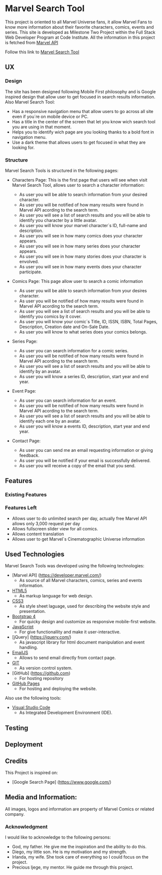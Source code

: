 # Marvel Search Tool

This project is oriented to all Marvel Universe fans, it allow Marvel Fans to know more information about their favorite characters, comics, events and series. This site is developed as Milestone Two Project within the Full Stack Web Developer Program at Code Institute. All the information in this project is fetched from [Marvel API](https://developer.marvel.com/)

Follow this link to [Marvel Search Tool](https://hfzespinoz4.github.io/MS2-Project/)

## UX

### Design

The site has been designed following Mobile First philosophy and is Google inspired design that allow user to get focused in search results information. Also Marvel Search Tool:

  * Has a responsive navigation menu that allow users to go across all site even if you´re on mobile device or PC.
  * Has a title in the center of the screen that let you know wich search tool you are using in that moment.
  * Helps you to identify wich page are you looking thanks to a bold font in navigation menu.
  * Use a dark theme that allows users to get focused in what they are looking for.

### Structure
Marvel Search Tools is structured in the following pages:

  * Characters Page:
  This is the first page that users will see  when visit Marvel Search Tool, allows user to search a character information:
  
    * As user you will be able to search information from your desired character.
    * As user you will be notified of how many results were found in Marvel API acording to the search term.
    * As user you will see a list of search results and you will be able to identify you character by a little avatar.
    * As user you will know your marvel character´s ID, full-name and description.
    * As user you will see in how many comics does your character appears.
    * As user you will see in how many series does your character appears.
    * As user you will see in how many stories does your character is envolved.
    * As user you will see in how many events does your character participate.
    
  * Comics Page: This page allow user to search a comic information
    * As user you will be able to search information from your desires character.
    * As user you will be notified of how many results were found in Marvel API acording to the search term.
    * As user you will see a list of search results and you will be able to identify you comics by it cover.
    * As user you will know your comic´s Title, ID, ISSN, ISBN, Total Pages, Description, Creation date and On-Sale Date.
    * As user you will know to what series does your comics belongs.
    
  * Series Page:
    * As user you can search information for a comic series.
    * As user you will be notified of how many results were found in Marvel API acording to the search term.
    * As user you will see a list of search results and you will be able to identify by an avatar.
    * As user you will know a series ID, description, start year and end year.
    
  * Event Page:
    * As user you can search information for an event.
    * As user you will be notified of how many results were found in Marvel API acording to the search term.
    * As user you will see a list of search results and you will be able to identify each one by an avatar.
    * As user you will know a events ID, description, start year and end year.
    
  * Contact Page:
    * As user you can send me an email requesting information or giving feedback.
    * As user you will be notified if your email is successfully delivered.
    * As user you will receive a copy of the email that you send.
    
## Features

### Existing Features


### Features Left

  * Allows user to do unlimited search per day, actually free Marvel API allows only 3,000 request per day
  * Allows fullscreen slider view for all comics.
  * Allows content translation
  * Allows user to get Marvel´s Cinematographic Universe information

## Used Technologies

Marvel Search Tools was developed using the following technologies:

  * [Marvel API] (https://developer.marvel.com/)
    * As source of all Marvel characters, comics, series and events information.
  * [HTML5](https://en.wikipedia.org/wiki/HTML) 
    * As markup language for web design.
  * [CSS3](https://en.wikipedia.org/wiki/Cascading_Style_Sheets)
    * As style sheet laguage, used for describing the website style and presentation.
  * [Bootstrap 4](https://getbootstrap.com/)
    * For quicky design and customize as responsive mobile-first website.
  * [JavaScript](https://developer.mozilla.org/en-US/docs/Web/JavaScript)
    * For give functionallity and make it user-interactive.
  * [jQuery] (https://jquery.com/)
    * As javascript library for html document manipulation and event handling.
  * [EmailJS](https://www.emailjs.com/)
    * Allows to send email directly from contact page.
  * [GIT](https://git-scm.com/)
    * As version control system.
  * [GitHub] (https://github.com)
    * For hosting repository
  * [GitHub Pages](https://pages.github.com/)
    * For hosting and deploying the website.
  
 Also use the following tools:
 
 * [Visual Studio Code](https://code.visualstudio.com/)
    * As Integrated Development Environment (IDE).
    
## Testing

## Deployment

## Credits

This Project is inspired on:

  * [Google Search Page] (https://www.google.com/)
 
## Media and Information:

All images, logos and information are property of Marvel Comics or related company.

### Acknowledgment

I would like to acknowledge to the following persons:

  * God, my father. He give me the inspiration and the ability to do this.
  * Diego, my little son. He is my motivation and my strength.
  * Irlanda, my wife. She took care of everything so I could focus on the project.
  * Precious Ijege, my mentor. He guide me through this project.



